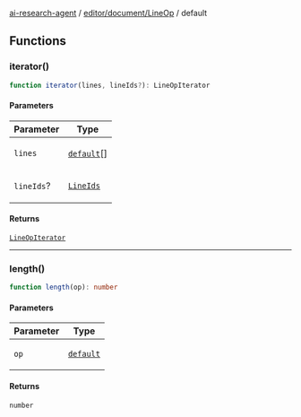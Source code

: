 [ai-research-agent](../../../../index.md) / [editor/document/LineOp](../index.md) / default

## Functions

### iterator()

```ts
function iterator(lines, lineIds?): LineOpIterator
```

#### Parameters

<table>
<thead>
<tr>
<th>Parameter</th>
<th>Type</th>
</tr>
</thead>
<tbody>
<tr>
<td>

`lines`

</td>
<td>

[`default`](../../Line/index.md#default)[]

</td>
</tr>
<tr>
<td>

`lineIds`?

</td>
<td>

[`LineIds`](../../Line/index.md#lineids-1)

</td>
</tr>
</tbody>
</table>

#### Returns

[`LineOpIterator`](../index.md#lineopiterator)

***

### length()

```ts
function length(op): number
```

#### Parameters

<table>
<thead>
<tr>
<th>Parameter</th>
<th>Type</th>
</tr>
</thead>
<tbody>
<tr>
<td>

`op`

</td>
<td>

[`default`](../../../delta/Op/index.md#default)

</td>
</tr>
</tbody>
</table>

#### Returns

`number`

